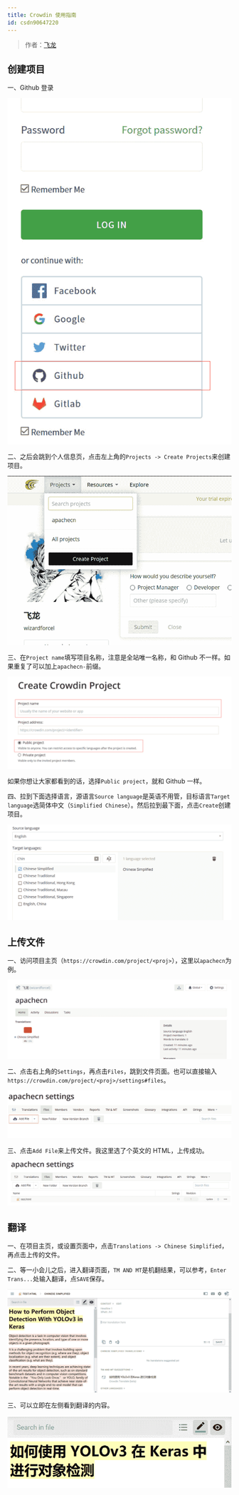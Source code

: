 ```yaml
---
title: Crowdin 使用指南
id: csdn90647220
---
```


> 作者：[飞龙](https://github.com/wizardforcel)

## 创建项目

一、Github 登录

![](../img/4c9b17a9f3664518a200f1b672f392e0.png)

二、之后会跳到个人信息页，点击左上角的`Projects -> Create Projects`来创建项目。

![](../img/a9549324e658bb291d05591aa252a095.png)

三、在`Project name`填写项目名称，注意是全站唯一名称，和 Github 不一样。如果重复了可以加上`apachecn-`前缀。

![](../img/d674c76a504e14243d6efec87efb8297.png)

如果你想让大家都看到的话，选择`Public project`，就和 Github 一样。

四、拉到下面选择语言，源语言`Source language`是英语不用管，目标语言`Target language`选简体中文（`Simplified Chinese`）。然后拉到最下面，点击`Create`创建项目。

![](../img/60082d643a7b2d3db0739178538682d8.png)

## 上传文件

一、访问项目主页（`https://crowdin.com/project/<proj>`），这里以`apachecn`为例。

![](../img/e0090739a59f9b7bb4299ef969b86dcf.png)

二、点击右上角的`Settings`，再点击`Files`，跳到文件页面。也可以直接输入`https://crowdin.com/project/<proj>/settings#files`。

![](../img/28adf4d1a5dc7a7d038cbdf8e5fe09be.png)

三、点击`Add File`来上传文件。我这里选了个英文的 HTML，上传成功。

![](../img/c5288d0759f8518c337affab32a61851.png)

## 翻译

一、在项目主页，或设置页面中，点击`Translations -> Chinese Simplified`，再点击上传的文件。

二、等一小会儿之后，进入翻译页面，`TM AND MT`是机翻结果，可以参考，`Enter Trans...`处输入翻译，点`SAVE`保存。

![](../img/f067294bfd4270165c55cecc0b0bf87d.png)

三、可以立即在左侧看到翻译的内容。

![](../img/113463c19373e512a5f320a77ae275d9.png)